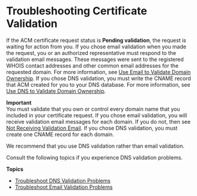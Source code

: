 # Troubleshooting Certificate Validation<a name="certificate-validation"></a>

If the ACM certificate request status is **Pending validation**, the request is waiting for action from you\. If you chose email validation when you made the request, you or an authorized representative must respond to the validation email messages\. These messages were sent to the registered WHOIS contact addresses and other common email addresses for the requested domain\. For more information, see [Use Email to Validate Domain Ownership](gs-acm-validate-email.md)\. If you chose DNS validation, you must write the CNAME record that ACM created for you to your DNS database\. For more information, see [Use DNS to Validate Domain Ownership](gs-acm-validate-dns.md)\. 

**Important**  
You must validate that you own or control every domain name that you included in your certificate request\. If you chose email validation, you will receive validation email messages for each domain\. If you do not, then see [Not Receiving Validation Email](troubleshooting-email-validation.md#troubleshooting-no-mail)\. If you chose DNS validation, you must create one CNAME record for each domain\. 

We recommend that you use DNS validation rather than email validation\.

Consult the following topics if you experience DNS validation problems\.

**Topics**
+ [Troubleshoot DNS Validation Problems](troubleshooting-DNS-validation.md)
+ [Troubleshoot Email Validation Problems](troubleshooting-email-validation.md)